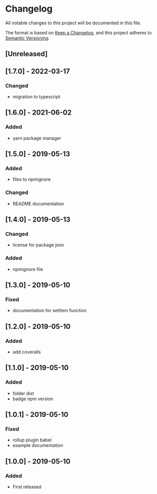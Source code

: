 # Changelog

All notable changes to this project will be documented in this file.

The format is based on [Keep a Changelog](https://keepachangelog.com/en/1.0.0/),
and this project adheres to [Semantic Versioning](https://semver.org/spec/v2.0.0.html).

## [Unreleased]

## [1.7.0] - 2022-03-17

### Changed

- migration to typescript
## [1.6.0] - 2021-06-02

### Added

- yarn package manager
## [1.5.0] - 2019-05-13

### Added

- files to npmignore

### Changed

- README documentation

## [1.4.0] - 2019-05-13

### Changed

- license for package json

### Added

- npmignore file

## [1.3.0] - 2019-05-10

### Fixed

- documentation for setItem function

## [1.2.0] - 2019-05-10

### Added

- add coveralls

## [1.1.0] - 2019-05-10

### Added

- folder dist
- badge npm version

## [1.0.1] - 2019-05-10

### Fixed

- rollup plugin babel
- example documentation

## [1.0.0] - 2019-05-10

### Added

- First released

